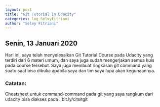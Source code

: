 ```yaml
---
layout: post
title: "Git Tutorial in Udacity"
categories: log Selvyfitriani
author: "Selvy Fitriani"
---
```


## Senin, 13 Januari 2020

Hari ini, saya telah menyelesaikan Git Tutorial Course pada Udacity yang terdiri dari 6 materi umum, dan saya juga sudah mengerjakan semua kuis pada course tersebut. Saya juga membuat ringkasan git command yang suatu saat bisa dibuka apabila saya dan tim saya lupa akan kegunaannya.


### Catatan:
Cheatsheet untuk command-command pada git yang saya rangkum dari udacity bisa diakses pada : bit.ly/citsitgit